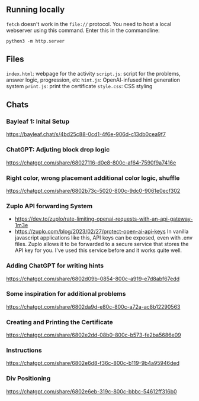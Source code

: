 ## Running locally
`fetch` doesn't work in the `file://` protocol. You need to host a local webserver using this command. Enter this in the commandline:
```shell
python3 -m http.server
```


## Files
`index.html`: webpage for the activity
`script.js`: script for the problems, answer logic, progression, etc
`hint.js`: OpenAI-infused hint generation system
`print.js`: print the certificate
`style.css`: CSS styling

## Chats

### Bayleaf 1: Inital Setup
https://bayleaf.chat/s/4bd25c88-0cd1-4f6e-906d-c13db0cea9f7

### ChatGPT: Adjuting block drop logic
https://chatgpt.com/share/68027116-d0e8-800c-af64-7590f9a7416e

### Right color, wrong placement additional color logic, shuffle
https://chatgpt.com/share/6802b73c-5020-800c-9dc0-9061e0ecf302

### Zuplo API forwarding System
- https://dev.to/zuplo/rate-limiting-openai-requests-with-an-api-gateway-1m3e
- https://zuplo.com/blog/2023/02/27/protect-open-ai-api-keys
In vanilla javascript applications like this, API keys can be exposed, even with .env files. Zuplo allows it to be forwarded to a secure service that stores the API key for you. I've used this service before and it works quite well.

### Adding ChatGPT for writing hints
https://chatgpt.com/share/6802d09b-0854-800c-a919-e7d8abf67edd

### Some inspiration for additional problems
https://chatgpt.com/share/6802da9d-e80c-800c-a72a-ac8b12290563

### Creating and Printing the Certificate
https://chatgpt.com/share/6802e2dd-08b0-800c-b573-fe2ba5686e09

### Instructions
https://chatgpt.com/share/6802e6d8-f36c-800c-b119-9b4a95946ded

### Div Positioning
https://chatgpt.com/share/6802e6eb-319c-800c-bbbc-54612ff316b0